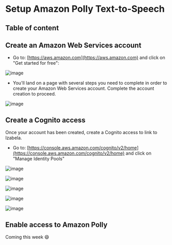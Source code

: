# Setup Amazon Polly Text-to-Speech

## Table of content

## Create an Amazon Web Services account
* Go to: [https://aws.amazon.com](https://aws.amazon.com) and click on "Get started for free":

![image](https://user-images.githubusercontent.com/15323067/142482900-cce31fcd-8ccc-4545-96a2-293ff208d366.png)

* You'll land on a page with several steps you need to complete in order to create your Amazon Web Services account. Complete the account creation to proceed.

![image](https://user-images.githubusercontent.com/15323067/142484742-61d18e7f-9334-4dd9-96cb-ab248aa8b714.png)

## Create a Cognito access
Once your account has been created, create a Cognito access to link to Izabela.
* Go to: [https://console.aws.amazon.com/cognito/v2/home](https://console.aws.amazon.com/cognito/v2/home) and click on "Manage Identity Pools"

![image](https://user-images.githubusercontent.com/15323067/142485977-c2f87be6-9bd4-4332-93de-307b2e0fc1fa.png)

![image](https://user-images.githubusercontent.com/15323067/142488871-5a0751a3-4ae0-4752-ae43-cd21971c42fc.png)

![image](https://user-images.githubusercontent.com/15323067/142490680-7c5c331a-bb7e-466d-a569-85d0c1573435.png)

![image](https://user-images.githubusercontent.com/15323067/142492229-a7cc1aef-ccf0-4237-80ad-5849fc6e4648.png)

![image](https://user-images.githubusercontent.com/15323067/142492415-a2d3b9ee-a4eb-4af6-bde7-513f1622eb70.png)


## Enable access to Amazon Polly

Coming this week 😄
